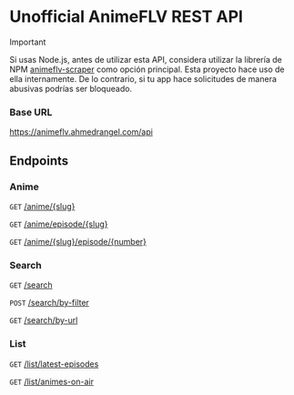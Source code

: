# Unofficial AnimeFLV REST API

> [!IMPORTANT]  
> Si usas Node.js, antes de utilizar esta API, considera utilizar la librería de NPM [animeflv-scraper](https://npmjs.com/package/animeflv-scraper) como opción principal. Esta proyecto hace uso de ella internamente. De lo contrario, si tu app hace solicitudes de manera abusivas podrías ser bloqueado.

### Base URL
https://animeflv.ahmedrangel.com/api

## Endpoints
### Anime
`GET` [/anime/{slug}](https://animeflv.ahmedrangel.com/#tag/anime/GET/api/anime/%7Bslug%7D)

`GET` [/anime/episode/{slug}](https://animeflv.ahmedrangel.com/#tag/anime/GET/api/anime/episode/%7Bslug%7D)

`GET` [/anime/{slug}/episode/{number}](https://animeflv.ahmedrangel.com/#tag/anime/GET/api/anime/%7Bslug%7D/episode/%7Bnumber%7D)


### Search
`GET` [/search](https://animeflv.ahmedrangel.com/#tag/search/GET/api/search)

`POST` [/search/by-filter](https://animeflv.ahmedrangel.com/#tag/search/POST/api/search/by-filter)

`GET` [/search/by-url](https://animeflv.ahmedrangel.com/#tag/search/GET/api/search/by-url)

### List
`GET` [/list/latest-episodes](https://animeflv.ahmedrangel.com/#tag/list/GET/api/list/latest-episodes)

`GET` [/list/animes-on-air](https://animeflv.ahmedrangel.com/#tag/list/GET/api/list/animes-on-air)
